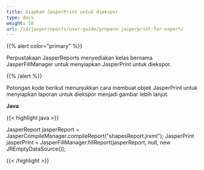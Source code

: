 ```yaml
---
title: Siapkan JasperPrint untuk diekspor
type: docs
weight: 10
url: /id/jasperreports/user-guide/prepare-jasperprint-for-export/
---
```


{{% alert color="primary" %}}

Perpustakaan JasperReports menyediakan kelas bernama JasperFillManager untuk menyiapkan JasperPrint untuk diekspor.

{{% /alert %}}

Potongan kode berikut menunjukkan cara membuat objek JasperPrint untuk menyiapkan laporan untuk diekspor menjadi gambar lebih lanjut.

**Java**

{{< highlight java >}}

JasperReport jasperReport = JasperCompileManager.compileReport("shapesReport.jrxml");
JasperPrint jasperPrint = JasperFillManager.fillReport(jasperReport, null, new JREmptyDataSource());

{{< /highlight >}}
